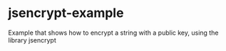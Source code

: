 # jsencrypt-example
Example that shows how to encrypt a string with a public key, using the library jsencrypt
